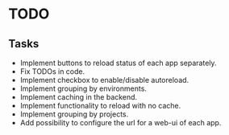 # TODO

## Tasks
- Implement buttons to reload status of each app separately.
- Fix TODOs in code.
- Implement checkbox to enable/disable autoreload.
- Implement grouping by environments.
- Implement caching in the backend.
- Implement functionality to reload with no cache.
- Implement grouping by projects.
- Add possibility to configure the url for a web-ui of each app.